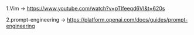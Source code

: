 

1.Vim -> https://www.youtube.com/watch?v=pTIfeeqd6VI&t=620s

2.prompt-engineering -> https://platform.openai.com/docs/guides/prompt-engineering
